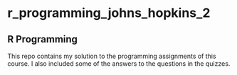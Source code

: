 r_programming_johns_hopkins_2
=============================

## R Programming

This repo contains my solution to the programming assignments of this course.
I also included some of the answers to the questions in the quizzes.
